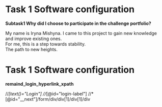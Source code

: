 # Task 1 Software configuration

**Subtask1 Why did I choose to participate in the challenge portfolio?**

My name is Iryna Mishyna.
I came to this project to gain new knowledge and improve existing ones.  
For me, this is a step towards stability.  
The path to new heights.


# Task 1 Software configuration

**remaind_login_hyperlink_xpath**

//*[text()="Login"]
//*[@id="login-label"]
//*[@id="__next"]/form/div/div[1]/div[1]/div
